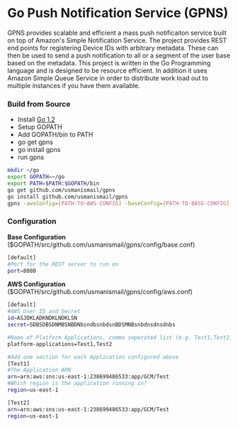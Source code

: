 Go Push Notification Service (GPNS)
===

GPNS provides scalable and efficient a mass push notificaiton service built on top of Amazon's Simple Notification Service. The project provides REST end points for registering Device IDs with arbitrary metadata. These can then be used to send a push notification to all or a segment of the user base based on the metadata. This project is written in the Go Programming language and is designed to be resource efficient. In addition it uses Amazon Simple Queue Service in order to distribute work load out to multiple instances if you have them available. 

### Build from Source
* Install [Go 1.2](http://golang.org/doc/install#install)
* Setup GOPATH
* Add GOPATH/bin to PATH
* go get gpns
* go install gpns
* run gpns

```bash
mkdir ~/go
export GOPATH=~/go
export PATH=$PATH:$GOPATH/bin
go get github.com/usmanismail/gpns
go install github.com/usmanismail/gpns
gpns -awsConfig=[PATH-TO-AWS-CONFIG] -baseConfig=[PATH-TO-BASE-CONFIG]
```

### Configuration 

__Base Configuration__ ($GOPATH/src/github.com/usmanismail/gpns/config/base.conf)
```bash
[default]
#Port for the REST server to run on
port=8080
```
__AWS Configuration__ ($GOPATH/src/github.com/usmanismail/gpns/config/aws.conf)
```bash
[default]
#AWS User ID and Secret
id=ASJDKLADKNDKLNDKLSN
secret=SDBSDBSDNMBSNBDNbsndbsnbdsnBDSMNBsnbdnsdnsdnbs

#Name of Platform Applications, comma seperated list (e.g. Test1,Test2)
platform-applications=Test1,Test2

#Add one section for each Application configured above
[Test1]
#The Application ARN
arn=arn:aws:sns:us-east-1:238699486533:app/GCM/Test
#Which region is the application running in?
region=us-east-1

[Test2]
arn=arn:aws:sns:us-east-1:238699486533:app/GCM/Test
region=us-east-1
```

